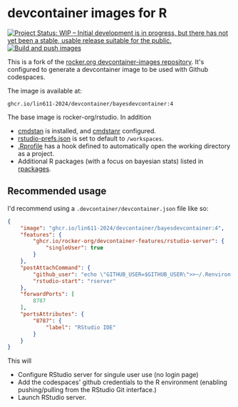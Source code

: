 # devcontainer images for R

<!-- badges: start -->

[![Project Status: WIP – Initial development is in progress, but there has not yet been a stable, usable release suitable for the public.](https://www.repostatus.org/badges/latest/wip.svg)](https://www.repostatus.org/#wip)
[![Build and push images](https://github.com/Lin611-2024/devcontainer-images/actions/workflows/build.yml/badge.svg)](https://github.com/Lin611-2024/devcontainer-images/actions/workflows/build.yml)

<!-- badges: end -->

This is a fork of the [rocker.org devcontainer-images repository](https://github.com/rocker-org/devcontainer-images).
It's configured to generate a devcontainer image to be used with Github codespaces.

The image is available at:

```
ghcr.io/lin611-2024/devcontainer/bayesdevcontainer:4
```

The base image is rocker-org/rstudio. In addition

- [cmdstan](https://mc-stan.org/users/interfaces/cmdstan) is installed, and [cmdstanr](https://mc-stan.org/cmdstanr/) configured.
- [rstudio-prefs.json](src/rstudio/assets/rstudio-prefs.json) is set to default to `/workspaces`.
- [.Rprofile](src/rstudio/assets/.Rprofile) has a hook defined to automatically open the working directory as a project.
- Additional R packages (with a focus on bayesian stats) listed in [rpackages](src/rstudio/rpackages).

## Recommended usage

I'd recommend using a `.devcontainer/devcontainer.json` file like so:

```json
{
    "image": "ghcr.io/lin611-2024/devcontainer/bayesdevcontainer:4",
    "features": {
        "ghcr.io/rocker-org/devcontainer-features/rstudio-server": {
            "singleUser": true
        }
    },
    "postAttachCommand": {
        "github_user": "echo \"GITHUB_USER=$GITHUB_USER\">>~/.Renviron && echo \"GITHUB_TOKEN=$GITHUB_TOKEN\">>~/.Renviron",
        "rstudio-start": "rserver"
    },
    "forwardPorts": [
        8787
    ],
    "portsAttributes": {
        "8787": {
            "label": "RStudio IDE"
        }
    }
}
```
This will

- Configure RStudio server for singule user use (no login page)
- Add the codespaces' github credentials to the R environment (enabling pushing/pulling from the RStudio Git interface.)
- Launch RStudio server.
